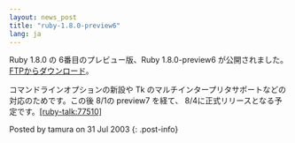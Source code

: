 ```yaml
---
layout: news_post
title: "ruby-1.8.0-preview6"
lang: ja
---
```


Ruby 1.8.0 の 6番目のプレビュー版、Ruby 1.8.0-preview6 が公開されました。[FTPからダウンロード][1]。

コマンドラインオプションの新設や Tk のマルチインタープリタサポートなどの対応のためです。この後 8/1の preview7 を経て、
8/4に正式リリースとなる予定です。[\[ruby-talk:77510\]][2]

Posted by tamura on 31 Jul 2003
{: .post-info}



[1]: ftp://ftp.ruby-lang.org/pub/ruby/1.8/ruby-1.8.0-preview6.tar.gz 
[2]: http://blade.nagaokaut.ac.jp/cgi-bin/scat.rb/ruby/ruby-talk/77510 
